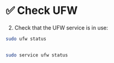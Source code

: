 # ✅ Check UFW

2. Check that the UFW service is in use:

```sh
sudo ufw status
```

<figure><img src="../../.gitbook/assets/image (214).png" alt=""><figcaption></figcaption></figure>

```sh
sudo service ufw status
```

<figure><img src="../../.gitbook/assets/image (215).png" alt=""><figcaption></figcaption></figure>

